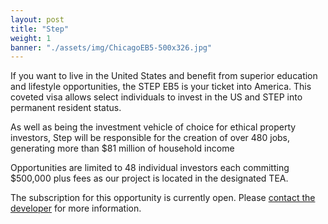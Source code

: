 ```yaml
---
layout: post
title: "Step"
weight: 1
banner: "./assets/img/ChicagoEB5-500x326.jpg"
---
```


If you want to live in the United States and benefit from superior education and lifestyle opportunities, the STEP EB5 is your ticket into America.  This coveted visa allows select individuals to invest in the US and STEP into permanent resident status.

As well as being the investment vehicle of choice for ethical property investors, Step will be responsible for the creation of over 480 jobs, generating more than $81 million of household income

Opportunities are limited to 48 individual investors each committing $500,000 plus fees as our project is located in the designated TEA.

The subscription for this opportunity is currently open.  Please [contact the developer](./developers) for more information.